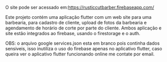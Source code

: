 O site pode ser acessado em:https://rusticcutbarber.firebaseapp.com/

Este projeto contém uma aplicação flutter com um web site para uma barbearia, para cadastro de cliente, upload de fotos da barbearia e agendamento de horário de corte por parte do cliente. Ambos aplicação e site estão integrados ao firebase, usando o firestorage e o auth.

OBS: o arquivo google services.json esta em branco pois continha dados sensiveis, isso inutiliza o uso do firebase apenas no aplicativo flutter, caso queira ver o aplicativo flutter funcionando online me contate por email.

